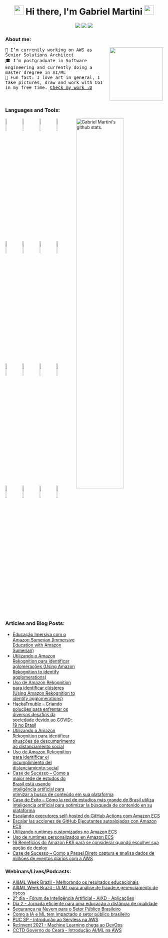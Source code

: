 <h1 align="center">
    <img src="https://emojis.slackmojis.com/emojis/images/1495224257/2296/gentleman_parrot.gif?1495224257" width="30" /> Hi there, I'm Gabriel Martini <img src="https://emojis.slackmojis.com/emojis/images/1495224257/2296/gentleman_parrot.gif?1495224257"
        width="30" />
</h1>
<p align="center">
    <a href="mailto:gabrielb.martini@gmail.com" style="text-decoration: none">
        <img src="https://img.shields.io/badge/e‑mail-D14836.svg?style=for-the-badge&logo=GMail&logoColor=white" />
    </a>
    <a href="https://instagram.com/gabrielbmartini" style="text-decoration: none">
        <img src="https://img.shields.io/badge/instagram-E4405F.svg?style=for-the-badge&logo=instagram&logoColor=white" />
    </a>
    <a href="https://www.linkedin.com/in/gabrielbmartini" style="text-decoration: none">
        <img src="https://img.shields.io/badge/linkedin-0077B5.svg?style=for-the-badge&logo=linkedin&logoColor=white" />
    </a>
</p>

### About me:

<img src="https://media.giphy.com/media/LmNwrBhejkK9EFP504/giphy.gif" align="right" height="170" />

<p align="left">
    <samp>
        🔩 I’m currently working on AWS as Senior Solutions Architect <br />
        🎓 I’m postgraduate in Software Engineering and currently doing a master dregree in AI/ML <br />
        🎨 Fun fact: I love art in general, I take pictures, draw and work with CGI in my free time. <a href="https://total90.com.br">Check my work :D</a> <br />
    </samp>
</p>

<br />
  
### Languages and Tools:

<span>
    <img align="right" width="55%" alt="Gabriel Martini's github stats." src="https://github-readme-stats.vercel.app/api?username=gabrielmartinigit&show_icons=true&theme=dracula&count_private=true" />
</span>
  
<span>
    <img width="10%" src="https://www.vectorlogo.zone/logos/javascript/javascript-ar21.svg">
    <img width="10%" src="https://www.vectorlogo.zone/logos/w3_html5/w3_html5-ar21.svg">
    <img width="10%" src="https://www.vectorlogo.zone/logos/netlifyapp_watercss/netlifyapp_watercss-ar21.svg">
    <img width="10%" src="https://www.vectorlogo.zone/logos/nodejs/nodejs-ar21.svg">
    <img width="10%" src="https://www.vectorlogo.zone/logos/expressjs/expressjs-ar21.svg">
    <img width="10%" src="https://www.vectorlogo.zone/logos/reactjs/reactjs-ar21.svg">
    <img width="10%" src="https://www.vectorlogo.zone/logos/java/java-ar21.svg">
    <img width="10%" src="https://www.vectorlogo.zone/logos/springio/springio-ar21.svg">
    <br />
    <img width="10%" src="https://www.vectorlogo.zone/logos/python/python-ar21.svg">
    <img width="10%" src="https://www.vectorlogo.zone/logos/pocoo_flask/pocoo_flask-ar21.svg">
    <img width="10%" src="https://www.vectorlogo.zone/logos/jupyter/jupyter-ar21.svg">
    <img width="10%" src="https://www.vectorlogo.zone/logos/tensorflow/tensorflow-ar21.svg">
    <br />
    <img width="10%" src="https://www.vectorlogo.zone/logos/amazon_aws/amazon_aws-ar21.svg">
    <img width="10%" src="https://www.vectorlogo.zone/logos/heroku/heroku-ar21.svg">
    <img width="10%" src="https://www.vectorlogo.zone/logos/kubernetes/kubernetes-ar21.svg">
    <img width="10%" src="https://www.vectorlogo.zone/logos/serverless/serverless-ar21.svg">
    <br />
</span>

<br />

### Articles and Blog Posts:

- [Educação Imersiva com o Amazon Sumerian (Immersive Education with Amazon Sumerian)](https://aws.amazon.com/pt/blogs/aws-brasil/educacao-imersiva-com-o-amazon-sumerian/)
- [Utilizando o Amazon Rekognition para identificar aglomerações (Using Amazon Rekognition to identify agglomerations)](https://aws.amazon.com/pt/blogs/aws-brasil/utilizando-o-amazon-rekognition-para-identificar-aglomeracoes/)
- [Uso de Amazon Rekognition para identificar clústeres (Using Amazon Rekognition to identify agglomerations)](https://aws.amazon.com/es/blogs/aws-spanish/uso-de-amazon-rekognition-para-identificar-clusteres/)
- [HackaTrouble – Criando soluções para enfrentar os diversos desafios da sociedade devido ao COVID-19 no Brasil](https://aws.amazon.com/pt/blogs/aws-brasil/hackatrouble-criando-solucoes-para-enfrentar-os-diversos-desafios-da-sociedade-devido-ao-covid-19-no-brasil/)
- [Utilizando o Amazon Rekognition para identificar situações de descumprimento ao distanciamento social](https://aws.amazon.com/pt/blogs/aws-brasil/utilizando-o-amazon-rekognition-para-identificar-situacoes-de-descumprimento-ao-distanciamento-social/)
- [Uso de Amazon Rekognition para identificar el incumplimiento del distanciamiento social](https://aws.amazon.com/es/blogs/aws-spanish/uso-de-amazon-rekognition-para-identificar-el-incumplimiento-del-distanciamiento-social/)
- [Case de Sucesso – Como a maior rede de estudos do Brasil está usando inteligência artificial para otimizar a busca de conteúdo em sua plataforma](https://aws.amazon.com/pt/blogs/aws-brasil/case-de-sucesso-como-a-maior-rede-de-estudos-do-brasil-esta-usando-inteligencia-artificial-para-otimizar-a-busca-de-conteudo-em-sua-plataforma/)
- [Caso de Éxito – Cómo la red de estudios más grande de Brasil utiliza inteligencia artificial para optimizar la búsqueda de contenido en su plataforma](https://aws.amazon.com/es/blogs/aws-spanish/caso-de-exito-como-la-red-de-estudios-mas-grande-de-brasil-utiliza-inteligencia-artificial-para-optimizar-la-busqueda-de-contenido-en-su-plataforma/)
- [Escalando executores self-hosted do GitHub Actions com Amazon ECS](https://aws.amazon.com/pt/blogs/aws-brasil/escalando-executores-self-hosted-do-github-actions-com-amazon-ecs/)
- [Escalar las acciones de GitHub Ejecutantes autoalojados con Amazon ECS](https://aws.amazon.com/es/blogs/aws-spanish/escalar-las-acciones-de-github-ejecutantes-autoalojados-con-amazon-ecs/)
- [Utilizando runtimes customizados no Amazon ECS](https://aws.amazon.com/pt/blogs/aws-brasil/utilizando-runtimes-customizados-no-amazon-ecs/)
- [Uso de runtimes personalizados en Amazon ECS](https://aws.amazon.com/es/blogs/aws-spanish/uso-de-runtimes-personalizados-en-amazon-ecs/)
- [16 Benefícios do Amazon EKS para se considerar quando escolher sua opção de deploy](https://aws.amazon.com/pt/blogs/aws-brasil/16-beneficios-do-amazon-eks-para-se-considerar-quando-escolher-sua-opcao-de-deploy/)
- [Case de Sucesso – Como a Passei Direto captura e analisa dados de milhões de eventos diários com a AWS](https://aws.amazon.com/pt/blogs/aws-brasil/case-de-sucesso-como-a-passei-direto-captura-e-analisa-dados-de-milhoes-de-eventos-diarios-com-a-aws/)

### Webinars/Lives/Podcasts:

- [AI&ML Week Brazil - Melhorando os resultados educacionais](https://youtu.be/yxlhYUFduRE)
- [AI&ML Week Brazil - IA ML para análise de fraude e gerenciamento de riscos](https://youtu.be/F6eSnqpjCgM)
- [2º dia - Fórum de Inteligência Artificial - AIXD - Aplicações](https://youtu.be/jeLvQv_8TTE)
- [Dia 2 - Jornada eficiente para uma educação a distância de qualidade](https://youtu.be/hEEFar_vq9A)
- [Segurança na Nuvem para o Setor Público Brasileiro](https://open.spotify.com/episode/3VRSXyFB4W0msF5WmCyme7?si=hvbGQ399QaSgGiJdtzKjyg)
- [Como a IA e ML tem impactado o setor público brasileiro](https://open.spotify.com/episode/77CdbuUy4bQusbW3ssmiyL?si=9GLUmUJYQ2GPepd4L9nxaw)
- [PUC SP - Introdução ao Servless na AWS](https://youtu.be/RdQ1X-8UNOM)
- [Re:Invent 2021 - Machine Learning chega ao DevOps](https://virtual.reinvent.awsevents.com/session-virtual/?v2477da705118cc74fd14460db021e1784e2eed5a7982c6482ec95cb2e86d259644b8741959f52a49e0e6908b82a9d860=87F71D0DCD1DA6C7276F415A506118B49EA678710E4543B15CF7F94CD0D61C10FC200A543BD1DA363A35390288277332)
- [CCTD Governo do Ceará - Introdução AI/ML na AWS](http://jornadasdigitais.cctd.ce.gov.br/index.php)
